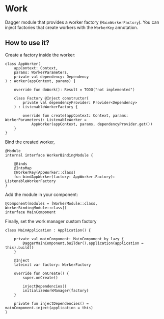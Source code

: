 # Work
Dagger module that provides a worker factory (`MainWorkerFactory`).
You can inject factories that create workers with the `WorkerKey` annotation.

## How to use it?
Create a factory inside the worker:
```
class AppWorker(
    appContext: Context,
    params: WorkerParameters,
    private val dependency: Dependency
) : Worker(appContext, params) {

    override fun doWork(): Result = TODO("not implemented")

    class Factory @Inject constructor(
        private val dependencyProvider: Provider<Dependency>
    ) : ListenableWorkerFactory {

        override fun create(appContext: Context, params: WorkerParameters): ListenableWorker =
            AppWorker(appContext, params, dependencyProvider.get())
    }
}
```

Bind the created worker,
```
@Module
internal interface WorkerBindingModule {

    @Binds
    @IntoMap
    @WorkerKey(AppWorker::class)
    fun bindAppWorker(factory: AppWorker.Factory): ListenableWorkerFactory
}
```

Add the module in your component:
```
@Component(modules = [WorkerModule::class, WorkerBindingModule::class])
interface MainComponent
```

Finally, set the work manager custom factory
```
class MainApplication : Application() {

    private val mainComponent: MainComponent by lazy {
        DaggerMainComponent.builder().application(application = this).build()
    }

    @Inject
    lateinit var factory: WorkerFactory

    override fun onCreate() {
        super.onCreate()

        injectDependencies()
        initializeWorkManager(factory)
    }

    private fun injectDependencies() = mainComponent.inject(application = this)
}
```